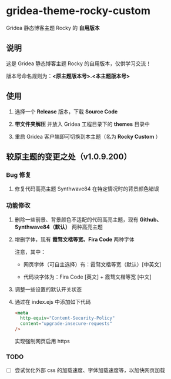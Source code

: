 # gridea-theme-rocky-custom

Gridea 静态博客主题 Rocky 的 **自用版本**

## 说明

这是 Gridea 静态博客主题 Rocky 的自用版本，仅供学习交流！

版本号命名规则为：**<原主题版本号>.<本主题版本号>**

## 使用

1. 选择一个 **Release** 版本，下载 **Source Code**

2. **带文件夹解压** 并放入 Gridea 工程目录下的 **themes** 目录中

3. 重启 Gridea 客户端即可切换到本主题（名为 **Rocky Custom** ）

## 较原主题的变更之处（v1.0.9.200）

### Bug 修复

1. 修复代码高亮主题 Synthwave84 在特定情况时的背景颜色错误

### 功能修改

1. 删除一些前景、背景颜色不适配的代码高亮主题，现有 **Github、Synthwave84（默认）** 两种高亮主题

2. 增删字体，现有 **霞骛文楷等宽、Fira Code** 两种字体

   注意，其中：

   - 网页字体（可自主选择）有：霞骛文楷等宽（默认）[中英文]

   - 代码块字体为：Fira Code [英文] + 霞骛文楷等宽 [中文]

3. 调整一些设置的默认开关状态

4. 通过在 index.ejs 中添加如下代码

   ```html
   <meta
     http-equiv="Content-Security-Policy"
     content="upgrade-insecure-requests"
   />
   ```

   实现强制网页启用 https

### TODO

- [ ] 尝试优化外部 css 的加载速度、字体加载速度等，以加快网页加载
